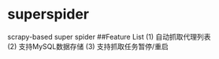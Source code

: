 # superspider
scrapy-based super spider
##Feature List
(1) 自动抓取代理列表  
(2) 支持MySQL数据存储 
(3) 支持抓取任务暂停/重启 
